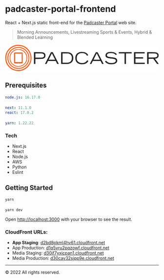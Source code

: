 # padcaster-portal-frontend

React + Next.js static front-end for the [Padcaster Portal](https://d2bd8pkml4hv61.cloudfront.net) web site.

> Morning Announcements, Livestreaming Sports & Events, Hybrid & Blended Learning

![PADCASTER](public/images/logo.png)

## Prerequisites

```yaml
node.js: 16.17.0

next: 11.1.0
react: 17.0.2

yarn: 1.22.22
```

### Tech

- Next.js
- React
- Node.js
- AWS
- Python
- Eslint

## Getting Started

```bash
yarn

yarn dev
```

Open [http://localhost:3000](http://localhost:3000) with your browser to see the result.

### CloudFront URLs:

- **App Staging**: [d2bd8pkml4hv61.cloudfront.net](https://d2bd8pkml4hv61.cloudfront.net)
- App Production: [d1q5vru2pqzowf.cloudfront.net](https://d1q5vru2pqzowf.cloudfront.net)
- Media Staging: [d30jf7yxjcpan1.cloudfront.net](https://d30jf7yxjcpan1.cloudfront.net)
- Media Production: [d30cav32sjpp9e.cloudfront.net](https://d30cav32sjpp9e.cloudfront.net)

---

&copy; 2022 All rights reserved.

